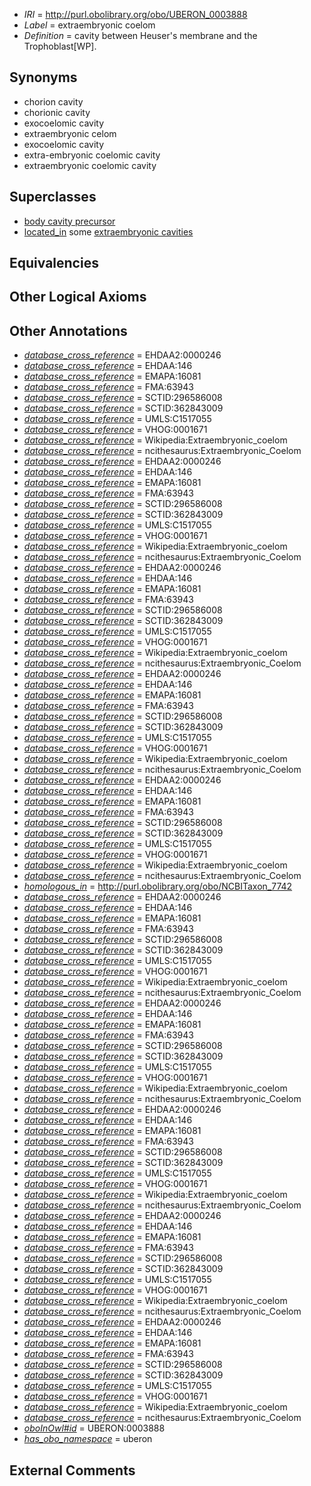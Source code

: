  * *IRI* = http://purl.obolibrary.org/obo/UBERON_0003888
 * *Label* = extraembryonic coelom
 * *Definition* = cavity between Heuser's membrane and the Trophoblast[WP].

## Synonyms

 * chorion cavity
 * chorionic cavity
 * exocoelomic cavity
 * extraembryonic celom
 * exocoelomic cavity 
 * extra-embryonic coelomic cavity
 * extraembryonic coelomic cavity

## Superclasses

 * [body cavity precursor](../../UBERON/86/UBERON_0003886.md)
 * [located_in](../../RO/25/RO_0001025.md) some [extraembryonic cavities](../../UBERON/66/UBERON_0012466.md)

## Equivalencies


## Other Logical Axioms


## Other Annotations

 * *[database_cross_reference](../../ef/oboInOwl#hasDbXref.md)* = EHDAA2:0000246
 * *[database_cross_reference](../../ef/oboInOwl#hasDbXref.md)* = EHDAA:146
 * *[database_cross_reference](../../ef/oboInOwl#hasDbXref.md)* = EMAPA:16081
 * *[database_cross_reference](../../ef/oboInOwl#hasDbXref.md)* = FMA:63943
 * *[database_cross_reference](../../ef/oboInOwl#hasDbXref.md)* = SCTID:296586008
 * *[database_cross_reference](../../ef/oboInOwl#hasDbXref.md)* = SCTID:362843009
 * *[database_cross_reference](../../ef/oboInOwl#hasDbXref.md)* = UMLS:C1517055
 * *[database_cross_reference](../../ef/oboInOwl#hasDbXref.md)* = VHOG:0001671
 * *[database_cross_reference](../../ef/oboInOwl#hasDbXref.md)* = Wikipedia:Extraembryonic_coelom
 * *[database_cross_reference](../../ef/oboInOwl#hasDbXref.md)* = ncithesaurus:Extraembryonic_Coelom
 * *[database_cross_reference](../../ef/oboInOwl#hasDbXref.md)* = EHDAA2:0000246
 * *[database_cross_reference](../../ef/oboInOwl#hasDbXref.md)* = EHDAA:146
 * *[database_cross_reference](../../ef/oboInOwl#hasDbXref.md)* = EMAPA:16081
 * *[database_cross_reference](../../ef/oboInOwl#hasDbXref.md)* = FMA:63943
 * *[database_cross_reference](../../ef/oboInOwl#hasDbXref.md)* = SCTID:296586008
 * *[database_cross_reference](../../ef/oboInOwl#hasDbXref.md)* = SCTID:362843009
 * *[database_cross_reference](../../ef/oboInOwl#hasDbXref.md)* = UMLS:C1517055
 * *[database_cross_reference](../../ef/oboInOwl#hasDbXref.md)* = VHOG:0001671
 * *[database_cross_reference](../../ef/oboInOwl#hasDbXref.md)* = Wikipedia:Extraembryonic_coelom
 * *[database_cross_reference](../../ef/oboInOwl#hasDbXref.md)* = ncithesaurus:Extraembryonic_Coelom
 * *[database_cross_reference](../../ef/oboInOwl#hasDbXref.md)* = EHDAA2:0000246
 * *[database_cross_reference](../../ef/oboInOwl#hasDbXref.md)* = EHDAA:146
 * *[database_cross_reference](../../ef/oboInOwl#hasDbXref.md)* = EMAPA:16081
 * *[database_cross_reference](../../ef/oboInOwl#hasDbXref.md)* = FMA:63943
 * *[database_cross_reference](../../ef/oboInOwl#hasDbXref.md)* = SCTID:296586008
 * *[database_cross_reference](../../ef/oboInOwl#hasDbXref.md)* = SCTID:362843009
 * *[database_cross_reference](../../ef/oboInOwl#hasDbXref.md)* = UMLS:C1517055
 * *[database_cross_reference](../../ef/oboInOwl#hasDbXref.md)* = VHOG:0001671
 * *[database_cross_reference](../../ef/oboInOwl#hasDbXref.md)* = Wikipedia:Extraembryonic_coelom
 * *[database_cross_reference](../../ef/oboInOwl#hasDbXref.md)* = ncithesaurus:Extraembryonic_Coelom
 * *[database_cross_reference](../../ef/oboInOwl#hasDbXref.md)* = EHDAA2:0000246
 * *[database_cross_reference](../../ef/oboInOwl#hasDbXref.md)* = EHDAA:146
 * *[database_cross_reference](../../ef/oboInOwl#hasDbXref.md)* = EMAPA:16081
 * *[database_cross_reference](../../ef/oboInOwl#hasDbXref.md)* = FMA:63943
 * *[database_cross_reference](../../ef/oboInOwl#hasDbXref.md)* = SCTID:296586008
 * *[database_cross_reference](../../ef/oboInOwl#hasDbXref.md)* = SCTID:362843009
 * *[database_cross_reference](../../ef/oboInOwl#hasDbXref.md)* = UMLS:C1517055
 * *[database_cross_reference](../../ef/oboInOwl#hasDbXref.md)* = VHOG:0001671
 * *[database_cross_reference](../../ef/oboInOwl#hasDbXref.md)* = Wikipedia:Extraembryonic_coelom
 * *[database_cross_reference](../../ef/oboInOwl#hasDbXref.md)* = ncithesaurus:Extraembryonic_Coelom
 * *[database_cross_reference](../../ef/oboInOwl#hasDbXref.md)* = EHDAA2:0000246
 * *[database_cross_reference](../../ef/oboInOwl#hasDbXref.md)* = EHDAA:146
 * *[database_cross_reference](../../ef/oboInOwl#hasDbXref.md)* = EMAPA:16081
 * *[database_cross_reference](../../ef/oboInOwl#hasDbXref.md)* = FMA:63943
 * *[database_cross_reference](../../ef/oboInOwl#hasDbXref.md)* = SCTID:296586008
 * *[database_cross_reference](../../ef/oboInOwl#hasDbXref.md)* = SCTID:362843009
 * *[database_cross_reference](../../ef/oboInOwl#hasDbXref.md)* = UMLS:C1517055
 * *[database_cross_reference](../../ef/oboInOwl#hasDbXref.md)* = VHOG:0001671
 * *[database_cross_reference](../../ef/oboInOwl#hasDbXref.md)* = Wikipedia:Extraembryonic_coelom
 * *[database_cross_reference](../../ef/oboInOwl#hasDbXref.md)* = ncithesaurus:Extraembryonic_Coelom
 * *[homologous_in](../../core#homologous/in/core#homologous_in.md)* = http://purl.obolibrary.org/obo/NCBITaxon_7742
 * *[database_cross_reference](../../ef/oboInOwl#hasDbXref.md)* = EHDAA2:0000246
 * *[database_cross_reference](../../ef/oboInOwl#hasDbXref.md)* = EHDAA:146
 * *[database_cross_reference](../../ef/oboInOwl#hasDbXref.md)* = EMAPA:16081
 * *[database_cross_reference](../../ef/oboInOwl#hasDbXref.md)* = FMA:63943
 * *[database_cross_reference](../../ef/oboInOwl#hasDbXref.md)* = SCTID:296586008
 * *[database_cross_reference](../../ef/oboInOwl#hasDbXref.md)* = SCTID:362843009
 * *[database_cross_reference](../../ef/oboInOwl#hasDbXref.md)* = UMLS:C1517055
 * *[database_cross_reference](../../ef/oboInOwl#hasDbXref.md)* = VHOG:0001671
 * *[database_cross_reference](../../ef/oboInOwl#hasDbXref.md)* = Wikipedia:Extraembryonic_coelom
 * *[database_cross_reference](../../ef/oboInOwl#hasDbXref.md)* = ncithesaurus:Extraembryonic_Coelom
 * *[database_cross_reference](../../ef/oboInOwl#hasDbXref.md)* = EHDAA2:0000246
 * *[database_cross_reference](../../ef/oboInOwl#hasDbXref.md)* = EHDAA:146
 * *[database_cross_reference](../../ef/oboInOwl#hasDbXref.md)* = EMAPA:16081
 * *[database_cross_reference](../../ef/oboInOwl#hasDbXref.md)* = FMA:63943
 * *[database_cross_reference](../../ef/oboInOwl#hasDbXref.md)* = SCTID:296586008
 * *[database_cross_reference](../../ef/oboInOwl#hasDbXref.md)* = SCTID:362843009
 * *[database_cross_reference](../../ef/oboInOwl#hasDbXref.md)* = UMLS:C1517055
 * *[database_cross_reference](../../ef/oboInOwl#hasDbXref.md)* = VHOG:0001671
 * *[database_cross_reference](../../ef/oboInOwl#hasDbXref.md)* = Wikipedia:Extraembryonic_coelom
 * *[database_cross_reference](../../ef/oboInOwl#hasDbXref.md)* = ncithesaurus:Extraembryonic_Coelom
 * *[database_cross_reference](../../ef/oboInOwl#hasDbXref.md)* = EHDAA2:0000246
 * *[database_cross_reference](../../ef/oboInOwl#hasDbXref.md)* = EHDAA:146
 * *[database_cross_reference](../../ef/oboInOwl#hasDbXref.md)* = EMAPA:16081
 * *[database_cross_reference](../../ef/oboInOwl#hasDbXref.md)* = FMA:63943
 * *[database_cross_reference](../../ef/oboInOwl#hasDbXref.md)* = SCTID:296586008
 * *[database_cross_reference](../../ef/oboInOwl#hasDbXref.md)* = SCTID:362843009
 * *[database_cross_reference](../../ef/oboInOwl#hasDbXref.md)* = UMLS:C1517055
 * *[database_cross_reference](../../ef/oboInOwl#hasDbXref.md)* = VHOG:0001671
 * *[database_cross_reference](../../ef/oboInOwl#hasDbXref.md)* = Wikipedia:Extraembryonic_coelom
 * *[database_cross_reference](../../ef/oboInOwl#hasDbXref.md)* = ncithesaurus:Extraembryonic_Coelom
 * *[database_cross_reference](../../ef/oboInOwl#hasDbXref.md)* = EHDAA2:0000246
 * *[database_cross_reference](../../ef/oboInOwl#hasDbXref.md)* = EHDAA:146
 * *[database_cross_reference](../../ef/oboInOwl#hasDbXref.md)* = EMAPA:16081
 * *[database_cross_reference](../../ef/oboInOwl#hasDbXref.md)* = FMA:63943
 * *[database_cross_reference](../../ef/oboInOwl#hasDbXref.md)* = SCTID:296586008
 * *[database_cross_reference](../../ef/oboInOwl#hasDbXref.md)* = SCTID:362843009
 * *[database_cross_reference](../../ef/oboInOwl#hasDbXref.md)* = UMLS:C1517055
 * *[database_cross_reference](../../ef/oboInOwl#hasDbXref.md)* = VHOG:0001671
 * *[database_cross_reference](../../ef/oboInOwl#hasDbXref.md)* = Wikipedia:Extraembryonic_coelom
 * *[database_cross_reference](../../ef/oboInOwl#hasDbXref.md)* = ncithesaurus:Extraembryonic_Coelom
 * *[database_cross_reference](../../ef/oboInOwl#hasDbXref.md)* = EHDAA2:0000246
 * *[database_cross_reference](../../ef/oboInOwl#hasDbXref.md)* = EHDAA:146
 * *[database_cross_reference](../../ef/oboInOwl#hasDbXref.md)* = EMAPA:16081
 * *[database_cross_reference](../../ef/oboInOwl#hasDbXref.md)* = FMA:63943
 * *[database_cross_reference](../../ef/oboInOwl#hasDbXref.md)* = SCTID:296586008
 * *[database_cross_reference](../../ef/oboInOwl#hasDbXref.md)* = SCTID:362843009
 * *[database_cross_reference](../../ef/oboInOwl#hasDbXref.md)* = UMLS:C1517055
 * *[database_cross_reference](../../ef/oboInOwl#hasDbXref.md)* = VHOG:0001671
 * *[database_cross_reference](../../ef/oboInOwl#hasDbXref.md)* = Wikipedia:Extraembryonic_coelom
 * *[database_cross_reference](../../ef/oboInOwl#hasDbXref.md)* = ncithesaurus:Extraembryonic_Coelom
 * *[oboInOwl#id](../../id/oboInOwl#id.md)* = UBERON:0003888
 * *[has_obo_namespace](../../ce/oboInOwl#hasOBONamespace.md)* = uberon

## External Comments

